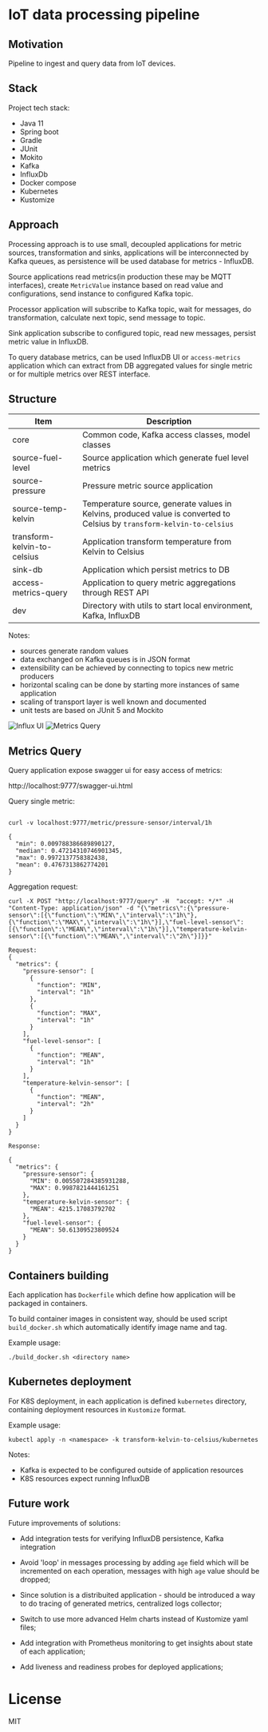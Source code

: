 # IoT data processing pipeline

## Motivation

Pipeline to ingest and query data from IoT devices.

## Stack

Project tech stack:

* Java 11
* Spring boot
* Gradle
* JUnit
* Mokito
* Kafka
* InfluxDb
* Docker compose
* Kubernetes
* Kustomize

## Approach

Processing approach is to use small, decoupled applications for metric sources, transformation and sinks,
applications will be interconnected by Kafka queues, as persistence will be used database for metrics - InfluxDB.

Source applications read metrics(in production these may be MQTT interfaces), create `MetricValue` instance
based on read value and configurations, send instance to configured Kafka topic.

Processor application will subscribe to Kafka topic, wait for messages, do transformation, calculate next topic,
send message to topic.

Sink application subscribe to configured topic, read new messages, persist metric value in InfluxDB.

To query database metrics, can be used InfluxDB UI or `access-metrics` application which can extract from DB
aggregated values for single metric or for multiple metrics over REST interface.

## Structure

| Item                        | Description  |
|-----------------------------|--------------|
| core                        | Common code, Kafka access classes, model classes |
| source-fuel-level           | Source application which generate fuel level metrics |
| source-pressure             | Pressure metric source application | 
| source-temp-kelvin          | Temperature source, generate values in Kelvins, produced value is converted to Celsius by `transform-kelvin-to-celsius`  |
| transform-kelvin-to-celsius | Application transform temperature from Kelvin to Celsius |
| sink-db                     | Application which persist metrics to DB |
| access-metrics-query        | Application to query metric aggregations through REST API | 
| dev                         | Directory with utils to start local environment, Kafka, InfluxDB |

Notes:
* sources generate random values
* data exchanged on Kafka queues is in JSON format
* extensibility can be achieved by connecting to topics new metric producers
* horizontal scaling can be done by starting more instances of same application
* scaling of transport layer is well known and documented
* unit tests are based on JUnit 5 and Mockito

![Influx UI](./docs/influx-ui.png)
![Metrics Query](./docs/metrics-query.png)

## Metrics Query

Query application expose swagger ui for easy access of metrics:

http://localhost:9777/swagger-ui.html

Query single metric:

```

curl -v localhost:9777/metric/pressure-sensor/interval/1h

{
  "min": 0.009788386689890127,
  "median": 0.47214310746901345,
  "max": 0.9972137758382438,
  "mean": 0.4767313862774201
}

```

Aggregation request:

```
curl -X POST "http://localhost:9777/query" -H  "accept: */*" -H  "Content-Type: application/json" -d "{\"metrics\":{\"pressure-sensor\":[{\"function\":\"MIN\",\"interval\":\"1h\"},{\"function\":\"MAX\",\"interval\":\"1h\"}],\"fuel-level-sensor\":[{\"function\":\"MEAN\",\"interval\":\"1h\"}],\"temperature-kelvin-sensor\":[{\"function\":\"MEAN\",\"interval\":\"2h\"}]}}"

Request:
{
  "metrics": {
    "pressure-sensor": [
      {
        "function": "MIN",
        "interval": "1h"
      },
      {
        "function": "MAX",
        "interval": "1h"
      }
    ],
    "fuel-level-sensor": [
      {
        "function": "MEAN",
        "interval": "1h"
      }
    ],
    "temperature-kelvin-sensor": [
      {
        "function": "MEAN",
        "interval": "2h"
      }
    ]
  }
}

Response:

{
  "metrics": {
    "pressure-sensor": {
      "MIN": 0.005507284385931288,
      "MAX": 0.9987821444161251
    },
    "temperature-kelvin-sensor": {
      "MEAN": 4215.17083792702
    },
    "fuel-level-sensor": {
      "MEAN": 50.61309523809524
    }
  }
}
```

## Containers building

Each application has `Dockerfile` which define how application will be packaged in containers.

To build container images in consistent way, should be used script `build_docker.sh` which automatically identify image name and tag.

Example usage:

```
./build_docker.sh <directory name>
```

## Kubernetes deployment

For K8S deployment, in each application is defined `kubernetes` directory, containing deployment resources in `Kustomize` format.

Example usage:

```
kubectl apply -n <namespace> -k transform-kelvin-to-celsius/kubernetes
```

Notes:
* Kafka is expected to be configured outside of application resources
* K8S resources expect running InfluxDB


## Future work

Future improvements of solutions:

* Add integration tests for verifying InfluxDB persistence, Kafka integration

* Avoid 'loop' in messages processing by adding `age` field which will be incremented on each
  operation, messages with high `age` value should be dropped;

* Since solution is a distribuited application - should be introduced a way to do tracing of generated metrics, centralized logs collector;

* Switch to use more advanced Helm charts instead of Kustomize yaml files;

* Add integration with Prometheus monitoring to get insights about state of each application;

* Add liveness and readiness probes for deployed applications;


# License

MIT

